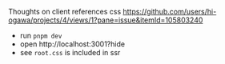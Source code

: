 Thoughts on client references css https://github.com/users/hi-ogawa/projects/4/views/1?pane=issue&itemId=105803240

- run `pnpm dev`
- open http://localhost:3001?hide
- see `root.css` is included in ssr
